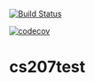 [![Build Status](https://travis-ci.org/coolcilantro/cs207test.svg?branch=master)](https://travis-ci.org/coolcilantro/cs207test)

[![codecov](https://codecov.io/gh/coolcilantro/cs207test/branch/master/graph/badge.svg)](https://codecov.io/gh/coolcilantro/cs207test)

# cs207test
